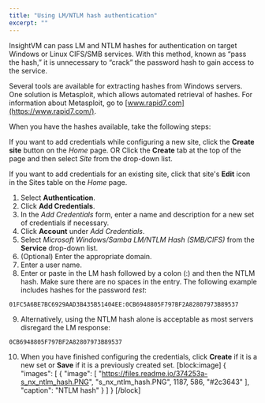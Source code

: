 ```yaml
---
title: "Using LM/NTLM hash authentication"
excerpt: ""
---
```

InsightVM can pass LM and NTLM hashes for authentication on target Windows or Linux CIFS/SMB services. With this method, known as “pass the hash,” it is unnecessary to “crack” the password hash to gain access to the service.

Several tools are available for extracting hashes from Windows servers. One solution is Metasploit, which allows automated retrieval of hashes. For information about Metasploit, go to [www.rapid7.com](https://www.rapid7.com/).

When you have the hashes available, take the following steps:

If you want to add credentials while configuring a new site, click the **Create site** button on the _Home_ page.
OR
Click the **Create** tab at the top of the page and then select _Site_ from the drop-down list.

If you want to add credentials for an existing site, click that site's **Edit** icon in the Sites table on the _Home_ page.

1. Select **Authentication**.
2. Click **Add Credentials**.
3. In the _Add Credentials_ form, enter a name and description for a new set of credentials if necessary.
4. Click **Account** under _Add Credentials_.
5. Select _Microsoft Windows/Samba LM/NTLM Hash (SMB/CIFS)_ from the **Service** drop-down list.
6. (Optional) Enter the appropriate domain.
7. Enter a user name.
8. Enter or paste in the LM hash followed by a colon (:) and then the NTLM hash. Make sure there are no spaces in the entry. The following example includes hashes for the password _test_:
```
01FC5A6BE7BC6929AAD3B435B51404EE:0CB6948805F797BF2A82807973B89537
```
9. Alternatively, using the NTLM hash alone is acceptable as most servers disregard the LM response:
```
0CB6948805F797BF2A82807973B89537
```
10. When you have finished configuring the credentials, click **Create** if it is a new set or **Save** if it is a previously created set.
[block:image]
{
  "images": [
    {
      "image": [
        "https://files.readme.io/374253a-s_nx_ntlm_hash.PNG",
        "s_nx_ntlm_hash.PNG",
        1187,
        586,
        "#2c3643"
      ],
      "caption": "NTLM hash"
    }
  ]
}
[/block]